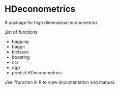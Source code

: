 # HDeconometrics
R package for high dimensional econometrics

List of functions

- bagging
- baggit
- biclasso
- boosting
- csr
- dgp
- predict.HDeconometrics

Use ?function in R to view documentation and manual.
